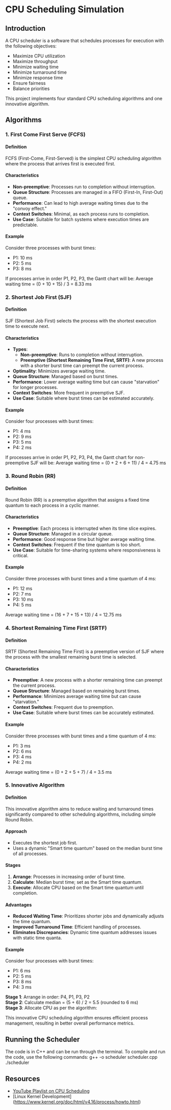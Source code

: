 # CPU Scheduling Simulation

## Introduction

A CPU scheduler is a software that schedules processes for execution with the following objectives:
- Maximize CPU utilization
- Maximize throughput
- Minimize waiting time
- Minimize turnaround time
- Minimize response time
- Ensure fairness
- Balance priorities

This project implements four standard CPU scheduling algorithms and one innovative algorithm.

## Algorithms

### 1. First Come First Serve (FCFS)

#### Definition
FCFS (First-Come, First-Served) is the simplest CPU scheduling algorithm where the process that arrives first is executed first.

#### Characteristics
- **Non-preemptive**: Processes run to completion without interruption.
- **Queue Structure**: Processes are managed in a FIFO (First-In, First-Out) queue.
- **Performance**: Can lead to high average waiting times due to the "convoy effect."
- **Context Switches**: Minimal, as each process runs to completion.
- **Use Case**: Suitable for batch systems where execution times are predictable.

#### Example
Consider three processes with burst times:
- P1: 10 ms
- P2: 5 ms
- P3: 8 ms

If processes arrive in order P1, P2, P3, the Gantt chart will be:
Average waiting time = (0 + 10 + 15) / 3 = 8.33 ms

### 2. Shortest Job First (SJF)

#### Definition
SJF (Shortest Job First) selects the process with the shortest execution time to execute next.

#### Characteristics
- **Types**:
  - **Non-preemptive**: Runs to completion without interruption.
  - **Preemptive (Shortest Remaining Time First, SRTF)**: A new process with a shorter burst time can preempt the current process.
- **Optimality**: Minimizes average waiting time.
- **Queue Structure**: Managed based on burst times.
- **Performance**: Lower average waiting time but can cause "starvation" for longer processes.
- **Context Switches**: More frequent in preemptive SJF.
- **Use Case**: Suitable where burst times can be estimated accurately.

#### Example
Consider four processes with burst times:
- P1: 4 ms
- P2: 9 ms
- P3: 5 ms
- P4: 2 ms

If processes arrive in order P1, P2, P3, P4, the Gantt chart for non-preemptive SJF will be:
Average waiting time = (0 + 2 + 6 + 11) / 4 = 4.75 ms

### 3. Round Robin (RR)

#### Definition
Round Robin (RR) is a preemptive algorithm that assigns a fixed time quantum to each process in a cyclic manner.

#### Characteristics
- **Preemptive**: Each process is interrupted when its time slice expires.
- **Queue Structure**: Managed in a circular queue.
- **Performance**: Good response time but higher average waiting time.
- **Context Switches**: Frequent if the time quantum is too short.
- **Use Case**: Suitable for time-sharing systems where responsiveness is critical.

#### Example
Consider three processes with burst times and a time quantum of 4 ms:
- P1: 12 ms
- P2: 7 ms
- P3: 10 ms
- P4: 5 ms

Average waiting time = (16 + 7 + 15 + 13) / 4 = 12.75 ms

### 4. Shortest Remaining Time First (SRTF)

#### Definition
SRTF (Shortest Remaining Time First) is a preemptive version of SJF where the process with the smallest remaining burst time is selected.

#### Characteristics
- **Preemptive**: A new process with a shorter remaining time can preempt the current process.
- **Queue Structure**: Managed based on remaining burst times.
- **Performance**: Minimizes average waiting time but can cause "starvation."
- **Context Switches**: Frequent due to preemption.
- **Use Case**: Suitable where burst times can be accurately estimated.

#### Example
Consider three processes with burst times and a time quantum of 4 ms:
- P1: 3 ms
- P2: 6 ms
- P3: 4 ms
- P4: 2 ms

Average waiting time = (0 + 2 + 5 + 7) / 4 = 3.5 ms

### 5. Innovative Algorithm

#### Definition
This innovative algorithm aims to reduce waiting and turnaround times significantly compared to other scheduling algorithms, including simple Round Robin.

#### Approach
- Executes the shortest job first.
- Uses a dynamic "Smart time quantum" based on the median burst time of all processes.

#### Stages
1. **Arrange**: Processes in increasing order of burst time.
2. **Calculate**: Median burst time; set as the Smart time quantum.
3. **Execute**: Allocate CPU based on the Smart time quantum until completion.

#### Advantages
- **Reduced Waiting Time**: Prioritizes shorter jobs and dynamically adjusts the time quantum.
- **Improved Turnaround Time**: Efficient handling of processes.
- **Eliminates Discrepancies**: Dynamic time quantum addresses issues with static time quanta.

#### Example
Consider four processes with burst times:
- P1: 6 ms
- P2: 5 ms
- P3: 8 ms
- P4: 3 ms

**Stage 1**: Arrange in order: P4, P1, P3, P2  
**Stage 2**: Calculate median = (5 + 6) / 2 = 5.5 (rounded to 6 ms)  
**Stage 3**: Allocate CPU as per the algorithm:

This innovative CPU scheduling algorithm ensures efficient process management, resulting in better overall performance metrics.

## Running the Scheduler

The code is in C++ and can be run through the terminal.
  To compile and run the code, use the following commands:
  g++ -o scheduler scheduler.cpp
  ./scheduler

## Resources

- [YouTube Playlist on CPU Scheduling]( https://www.youtube.com/watch?v=EWkQl0n0w5M&list=PLBlnK6fEyqRitWSE_AyyySWfhRgyA-rHk )
- [Linux Kernel Development] (https://www.kernel.org/doc/html/v4.16/process/howto.html)

